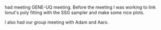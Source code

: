 had meeting GENE-UQ meeting. Before the meeting I was working to link Ionut's poly fitting with the SSG sampler and make some nice plots.

I also had our group meeting with Adam and Aaro.
